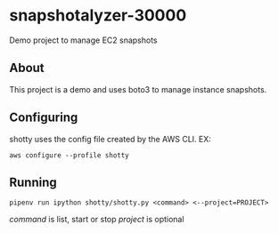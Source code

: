 # snapshotalyzer-30000

Demo project to manage EC2 snapshots

## About

This project is a demo and uses boto3 to manage instance snapshots.

## Configuring

shotty uses the config file created by the AWS CLI. EX:

`aws configure --profile shotty`

## Running

`pipenv run ipython shotty/shotty.py <command> <--project=PROJECT>`

*command* is list, start or stop
*project* is optional
